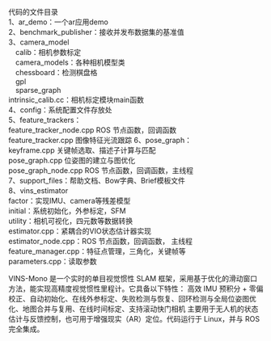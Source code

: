 代码的文件目录
<br>1、ar_demo：一个ar应用demo
<br>2、benchmark_publisher：接收并发布数据集的基准值
<br>3、camera_model
  <br> calib：相机参数标定
  <br> camera_models：各种相机模型类
 <br>  chessboard：检测棋盘格
  <br> gpl
  <br> sparse_graph
   <br>intrinsic_calib.cc：相机标定模块main函数
<br>4、config：系统配置文件存放处
<br>5、feature_trackers：
   <br>feature_tracker_node.cpp ROS 节点函数，回调函数
   <br>feature_tracker.cpp 图像特征光流跟踪 6、pose_graph：
   <br>keyframe.cpp 关键帧选取、描述子计算与匹配
   <br>pose_graph.cpp 位姿图的建立与图优化
   <br>pose_graph_node.cpp ROS 节点函数，回调函数，主线程
<br>7、support_files：帮助文档、Bow字典、Brief模板文件
<br>8、vins_estimator
   <br>factor：实现IMU、camera等残差模型
   <br>initial：系统初始化，外参标定，SFM
   <br>utility：相机可视化，四元数等数据转换
   <br>estimator.cpp：紧耦合的VIO状态估计器实现
   <br>estimator_node.cpp：ROS 节点函数，回调函数， 主线程
   <br>feature_manager.cpp：特征点管理，三角化，关键帧等
   <br>parameters.cpp：读取参数

VINS-Mono 是一个实时的单目视觉惯性 SLAM 框架，采用基于优化的滑动窗口方法，能实现高精度视觉惯性里程计。它具备以下特性：
高效 IMU 预积分 + 零偏校正、自动初始化、在线外参标定、失败检测与恢复、回环检测与全局位姿图优化、地图合并与复用、在线时间标定、支持滚动快门相机
主要用于无人机的状态估计与反馈控制，也可用于增强现实（AR）定位。代码运行于 Linux，并与 ROS 完全集成。



